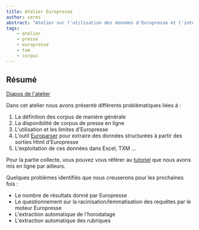 ```yaml
---
title: Atelier Europresse
author: ceres
abstract: "Atelier sur l'utilisation des données d'Europresse et l'interaction avec des outils de textométrie."
tags:
    - atelier
    - presse
    - europresse
    - txm
    - corpus
---
```


## Résumé

<aside>

 [Diapos de l'atelier](./CERES-europresse.pdf) 

</aside>


 Dans cet atelier nous avons présenté différents problématiques liées à :

1. La définition des corpus de manière générale
2. La disponibilité de corpus de presse en ligne
3. L'utilisation et les limites d'Europresse
4. L'outil [Europarser](https://ceres.huma-num.fr/europarser) pour extraire des données structurées à partir des sorties Html d'Europresse
5. L'exploitation de ces données dans Excel, TXM ...

Pour la partie collecte, vous pouvez vous référer au [tutoriel](https://ceres.sorbonne-universite.fr/articles/2023-06-09_tuto_europresse/) que nous avons mis en ligne par ailleurs.


Quelques problèmes identifiés que nous creuserons pour les prochaines fois :

- Le nombre de résultats donné par Europresse
- Le questionnement sur la racinisation/lemmatisation des requêtes par le moteur Europresse
- L'extraction automatique de l'horodatage
- L'extraction automatique des rubriques


